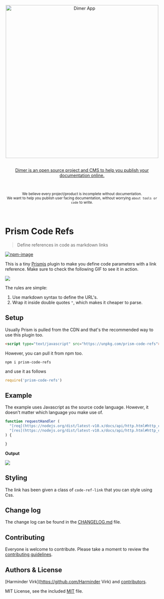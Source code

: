<div align="center">
  <div>
    <img width="500" src="https://res.cloudinary.com/adonisjs/image/upload/q_100/v1532274184/Dimer_Readme_Banner_lyy7wv.svg" alt="Dimer App">
  </div>
  <br>
  <p>
    <a href="https://dimerapp.com/what-is-dimer">
      Dimer is an open source project and CMS to help you publish your documentation online.
    </a>
  </p>
  <br>
  <p>
    <sub>We believe every project/product is incomplete without documentation. <br /> We want to help you publish user facing documentation, without worrying <code>about tools or code</code> to write.</sub>
  </p>
  <br>
</div>

# Prism Code Refs
> Define references in code as markdown links

[![npm-image]][npm-url]

This is a tiny [Prismjs](https://prismjs.com) plugin to make you define code parameters with a link reference. Make sure to check the following GIF to see it in action. 

![](http://res.cloudinary.com/adonisjs/image/upload/q_100/v1536940672/code-refs_llgerp.gif)

The rules are simple:

1. Use markdown syntax to define the URL's.
2. Wrap it inside double quotes `"`, which makes it cheaper to parse.

## Setup
Usually Prism is pulled from the CDN and that's the recommended way to use this plugin too.

```html
<script type="text/javascript" src="https://unpkg.com/prism-code-refs"></script>
```

However, you can pull it from npm too.

```shell
npm i prism-code-refs
```

and use it as follows

```js
require('prism-code-refs')
```

## Example
The example uses Javascript as the source code language. However, it doesn't matter which language you make use of.

```js
function requestHandler (
  "[req](https://nodejs.org/dist/latest-v10.x/docs/api/http.html#http_class_http_clientrequest)",
  "[res](https://nodejs.org/dist/latest-v10.x/docs/api/http.html#http_class_http_serverresponse)"
) {

}
```

**Output**

![](http://res.cloudinary.com/adonisjs/image/upload/q_100/v1536947804/Screen_Shot_2018-09-14_at_7.56.16_PM_yyvymf.png)


## Styling
The link has been given a class of `code-ref-link` that you can style using Css.


## Change log

The change log can be found in the [CHANGELOG.md](https://github.com/dimerapp/prism-ref-links/CHANGELOG.md) file.

## Contributing

Everyone is welcome to contribute. Please take a moment to review the [contributing guidelines](CONTRIBUTING.md).

## Authors & License
[Harminder Virk](https://github.com/Harminder Virk) and [contributors](https://github.com/dimerapp/prism-ref-links/graphs/contributors).

MIT License, see the included [MIT](LICENSE.md) file.

[npm-image]: https://img.shields.io/npm/v/prism-code-refs.svg?style=flat-square&logo=npm
[npm-url]: https://npmjs.org/package/prism-code-refs "npm"
